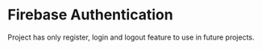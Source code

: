 # Firebase Authentication

Project has only register, login and logout feature to use in future projects.  
